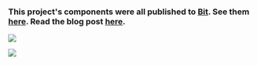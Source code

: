 ### This project's components were all published to [Bit](https://bit.dev). See them [here](https://bit.dev/eden/buy-a-goldfish). Read the blog post [here](https://blog.bitsrc.io/publish-and-reuse-react-components-to-build-gatsby-sites-faster-7c08c63e6198).
![](https://user-images.githubusercontent.com/49904302/86611947-0e1eab00-bfb8-11ea-9e89-43d38a1d9947.png)

![](https://user-images.githubusercontent.com/49904302/83084665-40bcb600-a092-11ea-92dd-e868a2d5ce4e.png)
